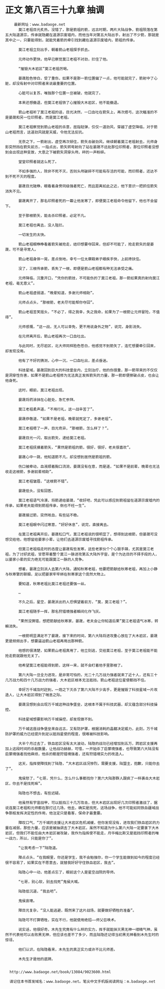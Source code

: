 # 正文 第八百三十九章 抽调
        最新网址：www.badaoge.net
          莫江老祖目光炙热，没错了，那是箭祖的箭，远古时期，两片大陆战争，箭祖陨落在第五大陆道源宗，传承就隐藏在道源宗废墟内，而他当年对第五大陆出手，射出了不少箭，那就是其中之一，只要能得到，就能凭着箭的牵引找到藏在道源宗废墟内，箭祖的传承。
      
          莫江老祖立刻出手，朝着箭山老祖探手抓去。
      
          元师动作更快，他早已察觉莫江老祖不对劲，拦住了他。
      
          “摧毁大木岩区”莫江老祖厉喝。
      
          晏晟脸色惨白，受了重伤，如果不是那一箭位置偏了一点，他可能就完了，箭射中了心脏，却没有射中对印照者来说最重要的位置。
      
          心脏可以复苏，唯独那个位置一旦被破，他就完了。
      
          本来还想撤退，但莫江老祖铁了心摧毁大木岩区，他不能撤退。
      
          箭山老祖听了莫江老祖的话，目光决然，一口血吐在箭矢上，再次搭弓，这次瞄准的不是晏晟和另一位印照者，而是莫江老祖。
      
          莫江老祖察觉到箭山老祖的杀意，屈指轻弹，仅仅一道劲风，穿越了虚空降临，对于箭山老祖而言，这道劲风就是天威，令他无法反抗。
      
          无奈之下，一箭射出，虚空再次顿住，箭矢击破劲风，继续朝着莫江老祖射去，元师身影突然挡在箭矢前方，一指点出，箭矢转弯射向了站在晏晟不远处那位印照者，那位印照者没想到会出现这种变故，大意之下被箭矢洞穿头颅，砰的一声粉碎。
      
          堂堂印照者就这么死了。
      
          不如多强的人，除非不死不灭，否则头颅破碎不可能有存活的可能，而印照者，还达不到不死不灭的程度。
      
          晏晟目光陡睁，眼看着身旁同级强者死亡，而且距离如此之近，他下意识一把抓住箭矢消失不见。
      
          晏晟离开了，那名印照者死的一幕让他发寒了，即便莫江老祖命令他留下，他也不会留下。
      
          至于那根箭矢，能击杀印照者，必定不凡。
      
          莫江老祖也离去，没人阻拦。
      
          一切发生的太快。
      
          箭山老祖眼睁睁看着箭矢被抢走，结印想要夺回来，但却不可能了，抢走箭矢的是晏晟，可不是寻常人。
      
          箭山老祖身体一晃，差点倒地，幸亏一位太摩殿弟子眼疾手快，上前搀扶住。
      
          没了，三根传承箭，丢失了一根，即便是箭山老祖都有种无法承受之痛。
      
          元师降临，沉重开口，“凭你的箭技，不可能伤的了莫江老祖，那一箭如果真的射向莫江老祖，毫无意义”。
      
          箭山老祖虚弱道，“晚辈知道，多谢元师相助”。
      
          元师点点头，“那根箭，老夫尽可能帮你夺回”。
      
          箭山老祖苦笑摇头，“不必了，得之我幸，失之我命，如果为了一根箭让元师冒险，不值得”。
      
          元师感慨，“这一战，无人可以幸免，更不用说身外之物”，说完，身影消失。
      
          在元师离开后，箭山老祖再次一口血吐出。
      
          与此同时，无尽岩区，北大师同样脸色苍白，他感觉不到箭矢了，连忙想要牵引回来，却发现没用。
      
          他有了不好的猜测，心中一沉，一口血吐出，差点昏迷。
      
          科技星域，晏晟回到巨大的科技堡垒内，立刻治疗，他的伤很重，那一箭带来的不仅仅是洞穿性伤害，如果不是箭山老祖修为无法真正发挥箭矢的力量，那一箭即便擦破点皮，也会让他身死。
      
          这时，眼前，莫江老祖出现。
      
          晏晟将药涂抹在心脏处，急忙参拜。
      
          莫江老祖柔声道，“不用行礼，这一战辛苦了”。
      
          晏晟恭敬道，“如果不是老祖，晚辈就死定了，多谢老祖”。
      
          莫江老祖嗯了一声，目光奇异，“那根箭，怎么样了？”。
      
          晏晟目光一闪，取出箭矢，递给莫江老祖。
      
          莫江老祖抚摸着箭矢，“果然是箭祖的箭，很好，很好，老夫很喜欢”。
      
          晏晟心中一跳，他知道箭不凡，却没想到居然是箭祖的箭。
      
          伤口被牵动，血液顺着胸口流淌，晏晟没有在意，而是道，“如果不是前辈，晚辈也无法收走这根箭，多谢前辈相助”。
      
          莫江老祖皱眉，“这根箭不错”。
      
          晏晟低头，没有回答。
      
          莫江老祖语气冷漠，将箭递给晏晟，“收好吧，凭此可以感应到箭祖留在道源宗废墟内的传承，如果老夫能得到箭祖传承，倒也不枉一生”。
      
          晏晟接过箭，突然咳血，有些站不稳。
      
          莫江老祖眼中闪过寒意，“好好休息”，说完，直接离去。
      
          在莫江老祖离开后，晏晟松口气，莫江老祖说的很明显了，想得到这根箭，但晏晟可没想交给他，他想留给晏家小辈，让他们去道源宗废墟寻找箭祖传承。
      
          但莫江老祖临走时的态度让晏晟有些发寒，这些老家伙个个心狠手辣，尤其是莫江老祖，为了讨好武祖，甘愿带着整个莫江一脉进攻第五大陆外宇宙，是个为达目的不择手段的人，以晏家小辈的实力绝无可能跟莫江一脉的人竞争。
      
          想着，晏晟立刻派人去第六大陆，通知秋寒老祖，他要把箭献给秋寒老祖，再加上小静与秋寒擎的联姻，足以把晏家牢牢绑在秋寒家这个庞然大物上。
      
          要知道，秋寒老祖比莫江老祖还要强一丝。
      
          …
      
          不久之后，星空，晏晟派出的人恐惧望着前方，“莫，莫江老祖？”。
      
          莫江老祖随手一挥，那名狩猎境强者瞬间化作飞灰。
      
          “果然没猜错，想把箭献给秋寒家，晏晟，老夫会让你知道后果”莫江老祖语气冰寒，转瞬消失。
      
          一根箭明显满足不了晏晟，接下来的时间，第六大陆将进攻重心放在了大木岩区，晏晟更是频频出手，想要逼迫箭山老祖再用出那种箭。
      
          他想的很清楚，如果箭山老祖真用了，他立刻逃，交给莫江老祖，至于莫江老祖能不能抢走箭就跟他无关了。
      
          他希望莫江老祖能得到箭，这样一来，就不会盯着他手里那根了。
      
          第六大陆一旦全力进攻，是非常可怕的，光二十几万战力强者就来了近十人，还有三十几万战力和四十几万战力的强者，大木岩区根本无法抵挡，箭山老祖这位星使都挡不住。
      
          幸好万千城及时赶到，一炮之下灭杀了第六大陆不少高手，更是摧毁了科技星域一片改造人，让大木岩区得到了喘息之际。
      
          晏晟没想到会出现万千城这种战争堡垒，这根本不属于科技武器，却又蕴含部分科技操控。
      
          科技星域想要影响万千城操控，却发现做不到。
      
          万千城这座战争堡垒来自远古，又有防护罩，根据消耗的晶髓决定威力，此刻，万千城防护罩的威力已经提升到足以抵挡星使的程度，很难被科技影响。
      
          大半个月过去了，铁血岩区没有太大波动，陆隐的战功已经增加到五万，跨岩区支援再加上这段时间的杀敌数量，让他战功赫赫，可惜，一开始杀了启蒙境强者，也导致第六大陆没有启蒙境强者找他麻烦，他杀的都是狩猎境强者，还有狩猎境实力的改造人。
      
          这天，指挥使障找到了陆隐，“大木岩区战况惨烈，需要支援，陆盟主，抱歉，只能你去了”。
      
          鬼侯怒了，“七哥，凭什么，怎么什么事都找你？第六大陆那群人跟疯了一样袭击大木岩区，你去不是找死嘛”。
      
          陆隐也不想去，有些迟疑。
      
          他虽然有宇宙战甲，可以抵挡三十几万攻击，但大木岩区出现好几次印照者激战了，据说连莫江老祖和元师都在那打过几场，他去，确实是找死，这场战争，他不可能如同铁血疆域战争那般发挥决定性的作用，他注定只是看客，保命才最重要。
      
          障叹口气，“万千城的支援让大木岩区危机减缓，但你发现没有，进攻我们铁血岩区的力量在减弱，那些力量，应该是被抽调去了大木岩区，虽然不知道为什么第六大陆一定要拿下大木岩区，但我们不能任由大木岩区被攻破，我作为指挥使不能走，月华梅比斯又是抵挡印照者的唯一战力，所以，只能是你了”。
      
          “让我考虑一下”陆隐道。
      
          障点点头，“在我眼里，你还是学生，我不会勉强你，你一个学生能做到如今的程度已经很不容易了，如果实在不愿意去，就替我好好守住铁血岩区，我去”。
      
          陆隐心中一动，他差点忘了，眼前这个人是星空战院的导师。
      
          “七哥，别心软，别去找死”鬼侯大喊。
      
          陆隐低沉道，“我去吧”。
      
          鬼侯哀嚎。
      
          障目光复杂，“没人能逃避，既然来了这片战场，就要做好牺牲的准备”。
      
          陆隐可不打算牺牲，实在不行，他就使用绝招——师父召唤术。
      
          说实话，他很好奇，木先生究竟有什么样的实力，挥手就能抹灭黑无神一缕精气神，虽然不代表他可以击败黑无神，但应该也差不了多少，而且陆隐还记得当初黑无神看到木先生时的惊讶。
      
          他们认识，在陆隐看来，木先生的真正实力或许不比元师差。
      
          木先生才是他的底牌。
      
      
      http://www.badaoge.net/book/13084/9023600.html
      
      请记住本书首发域名：www.badaoge.net。笔尖中文手机版阅读网址：m.badaoge.net